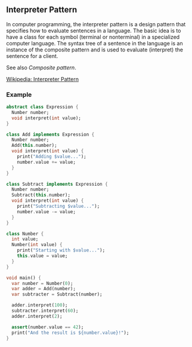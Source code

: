 ## Interpreter Pattern

In computer programming, the interpreter pattern is a design pattern that specifies how to evaluate sentences in a language. The basic idea is to have a class for each symbol (terminal or nonterminal) in a specialized computer language. The syntax tree of a sentence in the language is an instance of the composite pattern and is used to evaluate (interpret) the sentence for a client.

See also _Composite pattern_.

[Wikipedia: Interpreter Pattern](https://en.wikipedia.org/wiki/Interpreter_pattern)

### Example

```dart
abstract class Expression {
  Number number;
  void interpret(int value);
}

class Add implements Expression {
  Number number;
  Add(this.number);
  void interpret(int value) {
    print("Adding $value...");
    number.value += value;
  }
}

class Subtract implements Expression {
  Number number;
  Subtract(this.number);
  void interpret(int value) {
    print("Subtracting $value...");
    number.value -= value;
  }
}

class Number {
  int value;
  Number(int value) {
    print("Starting with $value...");
    this.value = value;
  }
}

void main() {
  var number = Number(0);
  var adder = Add(number);
  var subtracter = Subtract(number);

  adder.interpret(100);
  subtracter.interpret(60);
  adder.interpret(2);

  assert(number.value == 42);
  print("And the result is ${number.value}!");
}
```
